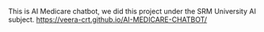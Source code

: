 This is AI Medicare chatbot, we did this project under the SRM University AI subject.
https://veera-crt.github.io/AI-MEDICARE-CHATBOT/
